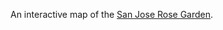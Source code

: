 An interactive map of the [San Jose Rose Garden](https://www.sanjoseca.gov/Home/Components/FacilityDirectory/FacilityDirectory/2295/2028).